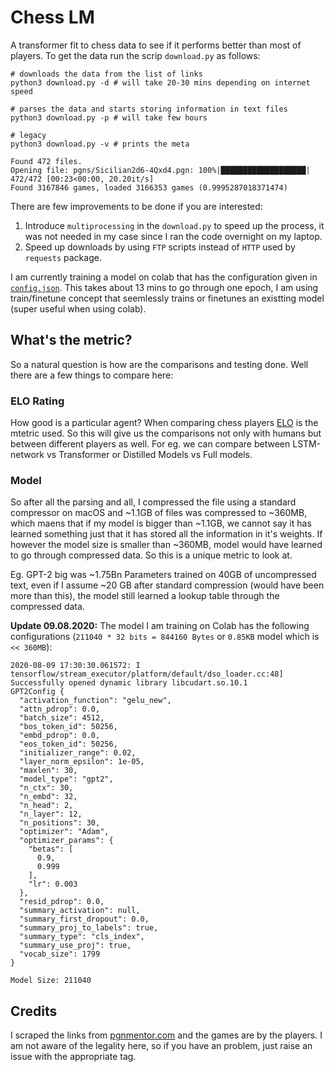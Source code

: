 # Chess LM

A transformer fit to chess data to see if it performs better than most of players. To get the data run the scrip `download.py` as follows:
```
# downloads the data from the list of links
python3 download.py -d # will take 20-30 mins depending on internet speed

# parses the data and starts storing information in text files
python3 download.py -p # will take few hours

# legacy
python3 download.py -v # prints the meta

Found 472 files.
Opening file: pgns/Sicilian2d6-4Qxd4.pgn: 100%|███████████████████| 472/472 [00:23<00:00, 20.20it/s]
Found 3167846 games, loaded 3166353 games (0.9995287018371474)
```

There are few improvements to be done if you are interested:

1. Introduce `multiprocessing` in the `download.py` to speed up the process, it was not needed in my case since I ran the code overnight on my laptop.
2. Speed up downloads by using `FTP` scripts instead of `HTTP` used by `requests` package.


I am currently training a model on colab that has the configuration given in [`config.json`](config.json). This takes about 13 mins to go through one epoch, I am using train/finetune concept that seemlessly trains or finetunes an existting model (super useful when using colab).

## What's the metric?

So a natural question is how are the comparisons and testing done. Well there are a few things to compare here:

### ELO Rating

How good is a particular agent? When comparing chess players [ELO](https://en.wikipedia.org/wiki/Elo_rating_system) is the mtetric used. So this will give us the comparisons not only with humans but between different players as well. For eg. we can compare between LSTM-network vs Transformer or Distilled Models vs Full models.

### Model

So after all the parsing and all, I compressed the file using a standard compressor on macOS and ~1.1GB of files was compressed to ~360MB, which maens that if my model is bigger than ~1.1GB, we cannot say it has learned something just that it has stored all the information in it's weights. If however the model size is smaller than ~360MB, model would have learned to go through compressed data. So this is a unique metric to look at.

Eg. GPT-2 big was ~1.75Bn Parameters trained on 40GB of uncompressed text, even if I assume ~20 GB after standard compression (would have been more than this), the model still learned a lookup table through the compressed data.

**Update 09.08.2020:** The model I am training on Colab has the following configurations (`211040 * 32 bits = 844160 Bytes` or `0.85KB` model which is `<< 360MB`):
```
2020-08-09 17:30:30.061572: I tensorflow/stream_executor/platform/default/dso_loader.cc:48] Successfully opened dynamic library libcudart.so.10.1
GPT2Config {
  "activation_function": "gelu_new",
  "attn_pdrop": 0.0,
  "batch_size": 4512,
  "bos_token_id": 50256,
  "embd_pdrop": 0.0,
  "eos_token_id": 50256,
  "initializer_range": 0.02,
  "layer_norm_epsilon": 1e-05,
  "maxlen": 30,
  "model_type": "gpt2",
  "n_ctx": 30,
  "n_embd": 32,
  "n_head": 2,
  "n_layer": 12,
  "n_positions": 30,
  "optimizer": "Adam",
  "optimizer_params": {
    "betas": [
      0.9,
      0.999
    ],
    "lr": 0.003
  },
  "resid_pdrop": 0.0,
  "summary_activation": null,
  "summary_first_dropout": 0.0,
  "summary_proj_to_labels": true,
  "summary_type": "cls_index",
  "summary_use_proj": true,
  "vocab_size": 1799
}

Model Size: 211040
```

## Credits

I scraped the links from [pgnmentor.com](https://www.pgnmentor.com/files.html) and the games are by the players. I am not aware of the legality here, so if you have an problem, just raise an issue with the appropriate tag.